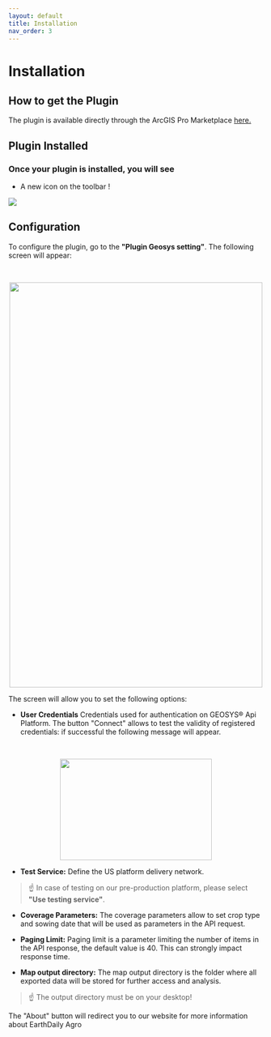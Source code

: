```yaml
---
layout: default
title: Installation
nav_order: 3
---
```



# Installation

## How to get the Plugin
The plugin is available directly through the ArcGIS Pro Marketplace [here.](https://www.esri.com/en-us/arcgis-marketplace/overview)

## Plugin Installed

 ### Once your plugin is installed, you will see

 - A new icon on the toolbar !

![](https://github.com/GEOSYS/Images/blob/main/ArcGIS/Icon_toolbar.png)

## Configuration


To configure the plugin, go to the <Strong>"Plugin Geosys setting"</Strong>.
The following screen will appear:

<br>
<p align="center">
  <img width="500" height="800" src="https://github.com/GEOSYS/Images/blob/main/ArcGIS/ArcGIS_setting.png">
<br>
</p>

The screen will allow you to set the following options:
  
- <Strong>User Credentials</Strong> Credentials used for authentication on GEOSYS® Api Platform. The button "Connect" allows to test the validity of registered credentials: if successful the following message will appear.
  
<br>
<p align="center">
  <img width="300" height="200" src="https://raw.githubusercontent.com/GEOSYS/qgis-plugin-doc/master/pictures/Authentication_image.png">
<br>
</p>


- <Strong>Test Service:</Strong> Define the US platform delivery network. 
 > ☝️  In case of testing on our pre-production platform, please select **"Use testing service"**.


 - <Strong>Coverage Parameters:</Strong> The coverage parameters allow to set crop type and sowing date that will be used as parameters in the API request.

 - <Strong>Paging Limit:</Strong> Paging limit is a parameter limiting the number of items in the API response, the default value is 40. This can strongly impact response time.
 
 - <Strong>Map output directory:</Strong> The map output directory is the folder where all exported data will be stored for further access and analysis.
 > ☝️   The output directory must be on your desktop!

  The "About" button will redirect you to our website for more information about EarthDaily Agro
 

